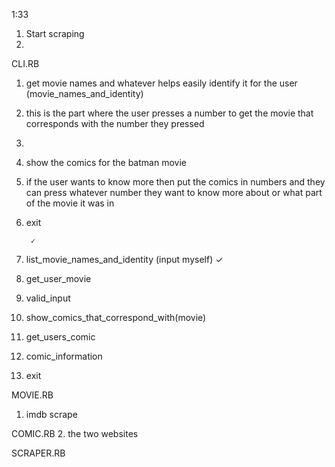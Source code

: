 1:33
1. Start scraping
2. 


CLI.RB
1. get movie names and whatever helps easily identify it for the user (movie_names_and_identity)
2. this is the part where the user presses a number to get the movie that corresponds with the number they pressed 
3.  
4. show the comics for the batman movie
5. if the user wants to know more then put the comics in numbers and they can press whatever number they want to know more about or what part of the movie it was in
6. exit 

        ✓

1. list_movie_names_and_identity (input myself)  ✓
2. get_user_movie
3. valid_input
4. show_comics_that_correspond_with(movie)
5. get_users_comic
6. comic_information
7. exit

MOVIE.RB
1. imdb scrape

COMIC.RB
2. the two websites

SCRAPER.RB


